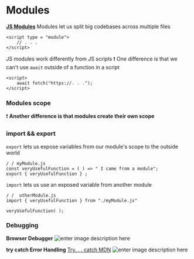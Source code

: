 # Modules
[**JS Modules**](https://developer.mozilla.org/en-US/docs/Web/JavaScript/Guide/Modules)
Modules let us split big codebases across multiple files

    <script type = "module">
    	// . . .
    </script>

JS modules work differently from JS scripts
❗ One difference is that we can't use `await` outside of a function in a script

    <script>
    	await fetch("https://. . .");
    </script>

 ### Modules scope 
 ❗  **Another difference is that modules create their own scope**
 
 ### import && export
 `export` lets us expose variables from our module's scope to the outside world

    / / myModule.js
    const veryUsefulFunction = ( ) => " I came from a module";
    export { veryUsefulFunction } ; 

`import` lets us use an exposed variable from another module

    / /  otherModule.js
    import { veryUsefulFunction } from "./myModule.js"
    
    veryUsefulFunction( );
    
### Debugging

**Browser Debugger**
![enter image description here](https://i.ibb.co/CBCvyRW/612.png)

**try catch Error Handling**
[Try. . . catch MDN](https://developer.mozilla.org/en-US/docs/Web/JavaScript/Reference/Statements/try...catch)
![enter image description here](https://i.ibb.co/jLcr3sm/512.png)

